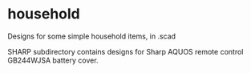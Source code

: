 # household
Designs for some simple household items, in .scad 

SHARP subdirectory contains designs for Sharp AQUOS remote control GB244WJSA battery cover.


